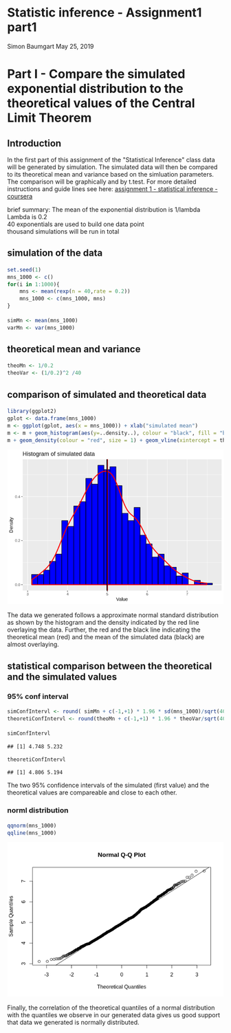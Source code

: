 Statistic inference - Assignment1 part1
================
Simon Baumgart
May 25, 2019

Part I - Compare the simulated exponential distribution to the theoretical values of the Central Limit Theorem
===============================================================================================================

Introduction
------------

In the first part of this assignment of the "Statistical Inference" class data will be generated by simulation. The simulated data will then be compared to its theoretical mean and variance based on the simluation parameters. The comparison will be graphically and by t.test. For more detailed instructions and guide lines see here: [assignment 1 - statistical inference - coursera](https://www.coursera.org/learn/statistical-inference/peer/3k8j5/statistical-inference-course-project)

brief summary:
The mean of the exponential distribution is 1/lambda  
Lambda is 0.2  
40 exponentials are used to build one data point  
thousand simulations will be run in total

simulation of the data
----------------------

``` r
set.seed(1)
mns_1000 <- c()
for(i in 1:1000){
    mns <- mean(rexp(n = 40,rate = 0.2))
    mns_1000 <- c(mns_1000, mns)
}

simMn <- mean(mns_1000)
varMn <- var(mns_1000)
```

theoretical mean and variance
-----------------------------

``` r
theoMn <- 1/0.2
theoVar <- (1/0.2)^2 /40
```

comparison of simulated and theoretical data
--------------------------------------------

``` r
library(ggplot2)
gplot <- data.frame(mns_1000)
m <- ggplot(gplot, aes(x = mns_1000)) + xlab("simulated mean")
m <- m + geom_histogram(aes(y=..density..), colour = "black", fill = "blue")
m + geom_density(colour = "red", size = 1) + geom_vline(xintercept = theoMn, color = "red", size =1) + geom_vline(xintercept = simMn, color = "black", size =1) + ggtitle("Histogram of simulated data") +  xlab("Value") + ylab("Density")
```

![](Assignment1Part1_files/figure-markdown_github/unnamed-chunk-3-1.png)

The data we generated follows a approximate normal standard distribution as shown by the histogram and the density indicated by the red line overlaying the data. Further, the red and the black line indicating the theoretical mean (red) and the mean of the simulated data (black) are almost overlaying.

statistical comparison between the theoretical and the simulated values
-----------------------------------------------------------------------

### 95% conf interval

``` r
simConfIntervl <- round( simMn + c(-1,+1) * 1.96 * sd(mns_1000)/sqrt(40),3)
theoretiConfIntervl <- round(theoMn + c(-1,+1) * 1.96 * theoVar/sqrt(40),3)

simConfIntervl
```

    ## [1] 4.748 5.232

``` r
theoretiConfIntervl
```

    ## [1] 4.806 5.194

The two 95% confidence intervals of the simulated (first value) and the theoretical values are compareable and close to each other.

### norml distribution

``` r
qqnorm(mns_1000)
qqline(mns_1000)
```

![](Assignment1Part1_files/figure-markdown_github/unnamed-chunk-5-1.png)

Finally, the correlation of the theoretical quantiles of a normal distribution with the quantiles we observe in our generated data gives us good support that data we generated is normally distributed.

